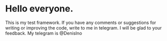 # Hello everyone.
This is my test framework.
If you have any comments or suggestions for writing or improving the code, write to me in telegram.
I will be glad to your feedback.
My telegram is @DenisIno